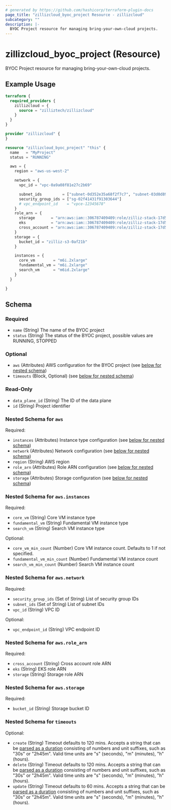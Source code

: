 ```yaml
---
# generated by https://github.com/hashicorp/terraform-plugin-docs
page_title: "zillizcloud_byoc_project Resource - zillizcloud"
subcategory: ""
description: |-
  BYOC Project resource for managing bring-your-own-cloud projects.
---
```


# zillizcloud_byoc_project (Resource)

BYOC Project resource for managing bring-your-own-cloud projects.

## Example Usage

```terraform
terraform {
  required_providers {
    zillizcloud = {
      source = "zilliztech/zillizcloud"
    }
  }
}

provider "zillizcloud" {
}

resource "zillizcloud_byoc_project" "this" {
  name   = "MyProject"
  status = "RUNNING"

  aws = {
    region = "aws-us-west-2"

    network = {
      vpc_id = "vpc-0a9a08f81e27c2b69"

      subnet_ids         = ["subnet-0d352e35a68f2f7c7", "subnet-03d0d894d05e0b87b", "subnet-08cf896411a229c8e"]
      security_group_ids = ["sg-02f41431f91303644"]
      # vpc_endpoint_id    = "vpce-12345678"
    }
    role_arn = {
      storage       = "arn:aws:iam::306787409409:role/zilliz-stack-17d586-ZillizStorageRole-1jSYHHFWhGkz"
      eks           = "arn:aws:iam::306787409409:role/zilliz-stack-17d586-ZillizEKSRole-D27XZP0XK5do"
      cross_account = "arn:aws:iam::306787409409:role/zilliz-stack-17d586-ZillizBootstrapRole-DAyuQSLZEN9g"
    }
    storage = {
      bucket_id = "zilliz-s3-0af21b"
    }

    instances = {
      core_vm        = "m6i.2xlarge"
      fundamental_vm = "m6i.2xlarge"
      search_vm      = "m6id.2xlarge"
    }
  }

}
```

<!-- schema generated by tfplugindocs -->
## Schema

### Required

- `name` (String) The name of the BYOC project
- `status` (String) The status of the BYOC project, possible values are RUNNING, STOPPED

### Optional

- `aws` (Attributes) AWS configuration for the BYOC project (see [below for nested schema](#nestedatt--aws))
- `timeouts` (Block, Optional) (see [below for nested schema](#nestedblock--timeouts))

### Read-Only

- `data_plane_id` (String) The ID of the data plane
- `id` (String) Project identifier

<a id="nestedatt--aws"></a>
### Nested Schema for `aws`

Required:

- `instances` (Attributes) Instance type configuration (see [below for nested schema](#nestedatt--aws--instances))
- `network` (Attributes) Network configuration (see [below for nested schema](#nestedatt--aws--network))
- `region` (String) AWS region
- `role_arn` (Attributes) Role ARN configuration (see [below for nested schema](#nestedatt--aws--role_arn))
- `storage` (Attributes) Storage configuration (see [below for nested schema](#nestedatt--aws--storage))

<a id="nestedatt--aws--instances"></a>
### Nested Schema for `aws.instances`

Required:

- `core_vm` (String) Core VM instance type
- `fundamental_vm` (String) Fundamental VM instance type
- `search_vm` (String) Search VM instance type

Optional:

- `core_vm_min_count` (Number) Core VM instance count. Defaults to 1 if not specified.
- `fundamental_vm_min_count` (Number) Fundamental VM instance count
- `search_vm_min_count` (Number) Search VM instance count


<a id="nestedatt--aws--network"></a>
### Nested Schema for `aws.network`

Required:

- `security_group_ids` (Set of String) List of security group IDs
- `subnet_ids` (Set of String) List of subnet IDs
- `vpc_id` (String) VPC ID

Optional:

- `vpc_endpoint_id` (String) VPC endpoint ID


<a id="nestedatt--aws--role_arn"></a>
### Nested Schema for `aws.role_arn`

Required:

- `cross_account` (String) Cross account role ARN
- `eks` (String) EKS role ARN
- `storage` (String) Storage role ARN


<a id="nestedatt--aws--storage"></a>
### Nested Schema for `aws.storage`

Required:

- `bucket_id` (String) Storage bucket ID



<a id="nestedblock--timeouts"></a>
### Nested Schema for `timeouts`

Optional:

- `create` (String) Timeout defaults to 120 mins. Accepts a string that can be [parsed as a duration](https://pkg.go.dev/time#ParseDuration) consisting of numbers and unit suffixes, such as "30s" or "2h45m". Valid time units are "s" (seconds), "m" (minutes), "h" (hours).
- `delete` (String) Timeout defaults to 120 mins. Accepts a string that can be [parsed as a duration](https://pkg.go.dev/time#ParseDuration) consisting of numbers and unit suffixes, such as "30s" or "2h45m". Valid time units are "s" (seconds), "m" (minutes), "h" (hours).
- `update` (String) Timeout defaults to 60 mins. Accepts a string that can be [parsed as a duration](https://pkg.go.dev/time#ParseDuration) consisting of numbers and unit suffixes, such as "30s" or "2h45m". Valid time units are "s" (seconds), "m" (minutes), "h" (hours).
